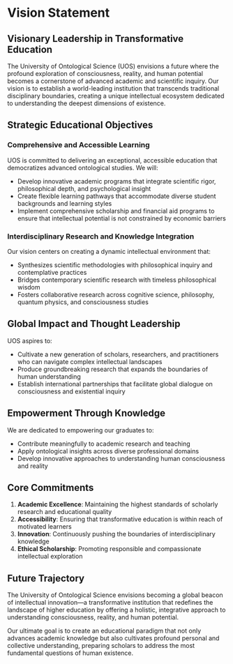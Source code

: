 # Vision Statement

## Visionary Leadership in Transformative Education

The University of Ontological Science (UOS) envisions a future where the profound exploration of consciousness, reality, and human potential becomes a cornerstone of advanced academic and scientific inquiry. Our vision is to establish a world-leading institution that transcends traditional disciplinary boundaries, creating a unique intellectual ecosystem dedicated to understanding the deepest dimensions of existence.

## Strategic Educational Objectives

### Comprehensive and Accessible Learning
UOS is committed to delivering an exceptional, accessible education that democratizes advanced ontological studies. We will:

- Develop innovative academic programs that integrate scientific rigor, philosophical depth, and psychological insight
- Create flexible learning pathways that accommodate diverse student backgrounds and learning styles
- Implement comprehensive scholarship and financial aid programs to ensure that intellectual potential is not constrained by economic barriers

### Interdisciplinary Research and Knowledge Integration
Our vision centers on creating a dynamic intellectual environment that:

- Synthesizes scientific methodologies with philosophical inquiry and contemplative practices
- Bridges contemporary scientific research with timeless philosophical wisdom
- Fosters collaborative research across cognitive science, philosophy, quantum physics, and consciousness studies

## Global Impact and Thought Leadership

UOS aspires to:

- Cultivate a new generation of scholars, researchers, and practitioners who can navigate complex intellectual landscapes
- Produce groundbreaking research that expands the boundaries of human understanding
- Establish international partnerships that facilitate global dialogue on consciousness and existential inquiry

## Empowerment Through Knowledge

We are dedicated to empowering our graduates to:

- Contribute meaningfully to academic research and teaching
- Apply ontological insights across diverse professional domains
- Develop innovative approaches to understanding human consciousness and reality

## Core Commitments

1. **Academic Excellence**: Maintaining the highest standards of scholarly research and educational quality
2. **Accessibility**: Ensuring that transformative education is within reach of motivated learners
3. **Innovation**: Continuously pushing the boundaries of interdisciplinary knowledge
4. **Ethical Scholarship**: Promoting responsible and compassionate intellectual exploration

## Future Trajectory

The University of Ontological Science envisions becoming a global beacon of intellectual innovation—a transformative institution that redefines the landscape of higher education by offering a holistic, integrative approach to understanding consciousness, reality, and human potential.

Our ultimate goal is to create an educational paradigm that not only advances academic knowledge but also cultivates profound personal and collective understanding, preparing scholars to address the most fundamental questions of human existence.
